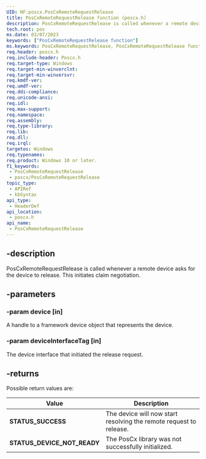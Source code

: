 ```yaml
---
UID: NF:poscx.PosCxRemoteRequestRelease
title: PosCxRemoteRequestRelease function (poscx.h)
description: PosCxRemoteRequestRelease is called whenever a remote device asks for the device to release. This initiates claim negotiation.
tech.root: pos
ms.date: 03/07/2023
keywords: ["PosCxRemoteRequestRelease function"]
ms.keywords: PosCxRemoteRequestRelease, PosCxRemoteRequestRelease function, pos.poscxremoterequestrelease, poscx/PosCxRemoteRequestRelease
req.header: poscx.h
req.include-header: Poscx.h
req.target-type: Windows
req.target-min-winverclnt: 
req.target-min-winversvr: 
req.kmdf-ver: 
req.umdf-ver: 
req.ddi-compliance: 
req.unicode-ansi: 
req.idl: 
req.max-support: 
req.namespace: 
req.assembly: 
req.type-library: 
req.lib: 
req.dll: 
req.irql: 
targetos: Windows
req.typenames: 
req.product: Windows 10 or later.
f1_keywords:
 - PosCxRemoteRequestRelease
 - poscx/PosCxRemoteRequestRelease
topic_type:
 - APIRef
 - kbSyntax
api_type:
 - HeaderDef
api_location:
 - poscx.h
api_name:
 - PosCxRemoteRequestRelease
---
```


## -description

PosCxRemoteRequestRelease is called whenever a remote device asks for the device to release. This initiates claim negotiation.

## -parameters

### -param device [in]

A handle to a framework device object that represents the device.

### -param deviceInterfaceTag [in]

The device interface that initiated the release request.

## -returns

Possible return values are:

| Value | Description |
|---|---|
| **STATUS_SUCCESS** | The device will now start resolving the remote request to release. |
| **STATUS_DEVICE_NOT_READY** | The PosCx library was not successfully initialized. |
